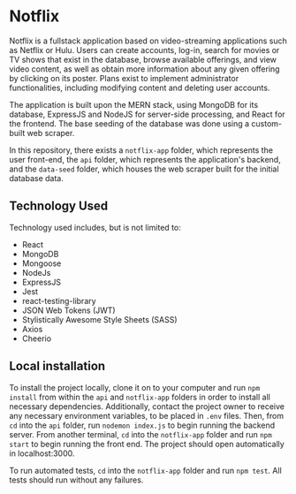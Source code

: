 # Notflix
Notflix is a fullstack application based on video-streaming applications such as Netflix or Hulu. Users can create accounts, log-in, search for movies or TV shows that exist in the database, browse available offerings, and view video content, as well as obtain more information about any given offering by clicking on its poster. Plans exist to implement administrator functionalities, including modifying content and deleting user accounts.

The application is built upon the MERN stack, using MongoDB for its database, ExpressJS and NodeJS for server-side processing, and React for the frontend. The base seeding of the database was done using a custom-built web scraper.

In this repository, there exists a `notflix-app` folder, which represents the user front-end, the `api` folder, which represents the application's backend, and the `data-seed` folder, which houses the web scraper built for the initial database data.

## Technology Used
Technology used includes, but is not limited to:
* React
* MongoDB
* Mongoose
* NodeJs
* ExpressJS
* Jest
* react-testing-library
* JSON Web Tokens (JWT)
* Stylistically Awesome Style Sheets (SASS)
* Axios
* Cheerio

## Local installation
To install the project locally, clone it on to your computer and run `npm install` from within the `api` and `notflix-app` folders in order to install all necessary dependencies. Additionally, contact the project owner to receive any necessary environment variables, to be placed in `.env` files. Then, from `cd` into the `api` folder, run `nodemon index.js` to begin running the backend server. From another terminal, `cd` into the `notflix-app` folder and run `npm start` to begin running the front end. The project should open automatically in localhost:3000.

To run automated tests, `cd` into the `notflix-app` folder and run `npm test`. All tests should run without any failures.
